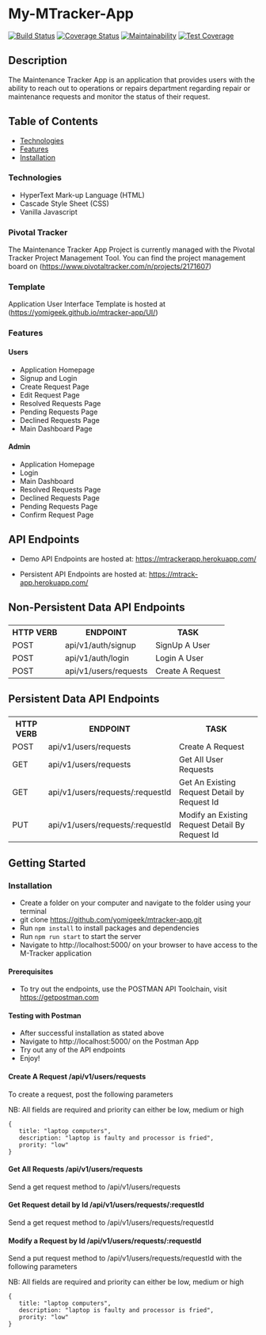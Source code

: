 # My-MTracker-App
[![Build Status](https://travis-ci.org/yomigeek/mtracker-app.svg?branch=ch-travis-ci-implementation-157687480)](https://travis-ci.org/yomigeek/mtracker-app) [![Coverage Status](https://coveralls.io/repos/github/yomigeek/mtracker-app/badge.svg?branch=ch-coveralls-implementation-157738024)](https://coveralls.io/github/yomigeek/mtracker-app?branch=ch-coveralls-implementation-157738024) [![Maintainability](https://api.codeclimate.com/v1/badges/78fc5727a7bace58a50d/maintainability)](https://codeclimate.com/github/yomigeek/mtracker-app/maintainability) [![Test Coverage](https://api.codeclimate.com/v1/badges/78fc5727a7bace58a50d/test_coverage)](https://codeclimate.com/github/yomigeek/mtracker-app/test_coverage)

## Description
The Maintenance Tracker App is an application that provides users with the ability to reach out to operations or repairs department regarding repair or maintenance requests and monitor the status of their request.

## Table of Contents

 * [Technologies](#technologies)
 * [Features](#features)
 * [Installation](#installation)

### Technologies
* HyperText Mark-up Language (HTML)
* Cascade Style Sheet (CSS)
* Vanilla Javascript
 
### Pivotal Tracker
The Maintenance Tracker App Project is currently managed with the Pivotal Tracker Project Management Tool.
You can find the project management board on (https://www.pivotaltracker.com/n/projects/2171607)

### Template
Application User Interface Template is hosted at (https://yomigeek.github.io/mtracker-app/UI/)

### Features

#### Users
* Application Homepage
* Signup and Login
* Create Request Page
* Edit Request Page
* Resolved Requests Page
* Pending Requests Page
* Declined Requests Page
* Main Dashboard Page

#### Admin
* Application Homepage
* Login
* Main Dashboard
* Resolved Requests Page
* Declined Requests Page
* Pending Requests Page
* Confirm Request Page


## API Endpoints 

* Demo API Endpoints are hosted at: https://mtrackerapp.herokuapp.com/

* Persistent API Endpoints are hosted at: https://mtrack-app.herokuapp.com/


## Non-Persistent Data API Endpoints

###

<table>

<tr><th>HTTP VERB</th><th>ENDPOINT</th><th>TASK</th></tr>

<tr><td>POST</td> <td>api/v1/auth/signup</td> <td>SignUp A User</td></tr>

<tr><td>POST</td> <td>api/v1/auth/login</td> <td>Login A User</td></tr>

<tr><td>POST</td> <td>api/v1/users/requests</td> <td>Create A Request</td></tr>

</table>

## Persistent Data API Endpoints

###

<table>

<tr><th>HTTP VERB</th><th>ENDPOINT</th><th>TASK</th></tr>

<tr><td>POST</td> <td>api/v1/users/requests</td> <td>Create A Request</td></tr>

<tr><td>GET</td> <td>api/v1/users/requests</td> <td>Get All User Requests</td></tr>

<tr><td>GET</td> <td>api/v1/users/requests/:requestId</td> <td>Get An Existing Request Detail by Request Id</td></tr>

<tr><td>PUT</td> <td>api/v1/users/requests/:requestId</td>  <td> Modify an  Existing Request Detail By Request Id</td></tr>

</table>


## Getting Started

### Installation 

* Create a folder on your computer and navigate to the folder using your terminal
* git clone https://github.com/yomigeek/mtracker-app.git
* Run `npm install` to install packages and dependencies
* Run `npm run start` to start the server
* Navigate to http://localhost:5000/ on your browser to have access to the M-Tracker application

#### Prerequisites

* To try out the endpoints, use the POSTMAN API Toolchain, visit https://getpostman.com

#### Testing with Postman

* After successful installation as stated above
* Navigate to http://localhost:5000/ on the Postman App
* Try out any of the API endpoints
* Enjoy! 

#### Create A Request /api/v1/users/requests

To create a request, post the following parameters

NB: All fields are required and priority can either be low, medium or high

```
{
   title: "laptop computers",
   description: "laptop is faulty and processor is fried",
   prority: "low"
}

```

#### Get All Requests /api/v1/users/requests
Send a get request method to /api/v1/users/requests

#### Get Request detail by Id /api/v1/users/requests/:requestId
Send a get request method to /api/v1/users/requests/requestId

#### Modify a Request by Id /api/v1/users/requests/:requestId
Send a put request method to /api/v1/users/requests/requestId with the following parameters

NB: All fields are required and priority can either be low, medium or high

```
{
   title: "laptop computers",
   description: "laptop is faulty and processor is fried",
   prority: "low"
}

```


